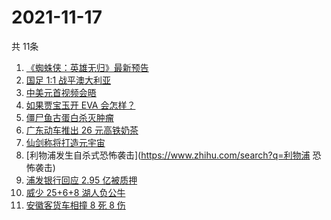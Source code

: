 # 2021-11-17
  共 11条

  <!-- BEGIN -->
  <!-- 最后更新时间:Wed Nov 17 2021 21:09:22 GMT+0000 (Coordinated Universal Time) -->
  1. [《蜘蛛侠：英雄无归》最新预告](https://www.zhihu.com/search?q=蜘蛛侠)
1. [国足 1:1 战平澳大利亚](https://www.zhihu.com/search?q=中国男足)
1. [中美元首视频会晤](https://www.zhihu.com/search?q=中美视频会晤)
1. [如果贾宝玉开 EVA 会怎样？](https://www.zhihu.com/search?q=贾宝玉)
1. [僵尸鱼古蛋白杀灭肿瘤](https://www.zhihu.com/search?q=僵尸鱼)
1. [广东动车推出 26 元高铁奶茶](https://www.zhihu.com/search?q=高铁奶茶)
1. [仙剑称将打造元宇宙](https://www.zhihu.com/search?q=仙剑奇侠传)
1. [利物浦发生自杀式恐怖袭击](https://www.zhihu.com/search?q=利物浦 恐怖袭击)
1. [浦发银行回应 2.95 亿被质押](https://www.zhihu.com/search?q=浦发银行)
1. [威少 25+6+8 湖人负公牛](https://www.zhihu.com/search?q=湖人)
1. [安徽客货车相撞 8 死 8 伤](https://www.zhihu.com/search?q=安徽客货车相撞)
  <!-- END -->
  